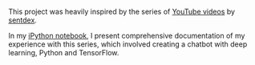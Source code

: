 This project was heavily inspired by the series of [YouTube videos](https://www.youtube.com/watch?v=dvOnYLDg8_Y&t=20s) by [sentdex](https://www.youtube.com/channel/UCfzlCWGWYyIQ0aLC5w48gBQ). 

In my [iPython notebook](https://github.com/INASIC/Chatbot/blob/master/Chatbot%20Documentation.ipynb), I present comprehensive documentation of my experience with this series, which involved creating a chatbot with deep learning, Python and TensorFlow.
